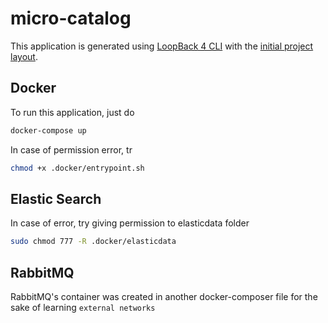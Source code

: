 # micro-catalog

This application is generated using [LoopBack 4 CLI](https://loopback.io/doc/en/lb4/Command-line-interface.html) with the
[initial project layout](https://loopback.io/doc/en/lb4/Loopback-application-layout.html).

## Docker

To run this application, just do

```sh
docker-compose up
```

In case of permission error, tr

```sh
chmod +x .docker/entrypoint.sh
```

## Elastic Search

In case of error, try giving permission to elasticdata folder

```sh
sudo chmod 777 -R .docker/elasticdata
```

## RabbitMQ

RabbitMQ's container was created in another docker-composer file
for the sake of learning `external networks`
